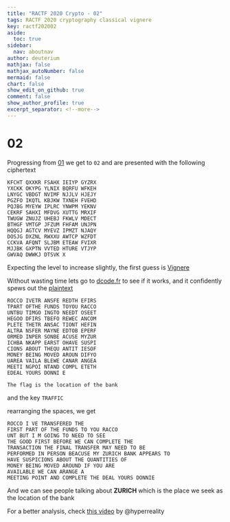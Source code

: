 ```yaml
---
title: "RACTF 2020 Crypto - 02"
tags: RACTF 2020 cryptography classical vignere 
key: ractf202002
aside:
  toc: true
sidebar:
  nav: aboutnav
author: deuterium
mathjax: false
mathjax_autoNumber: false
mermaid: false
chart: false
show_edit_on_github: true
comment: false
show_author_profile: true
excerpt_separator: <!--more-->
---
```

 
# 02

Progressing from [01](https://github.com/deut-erium/WriteUps/tree/master/ractf/crypto/01) we get to `02` and are presented with the following ciphertext

```
KFCHT QXXKR FSAHX IEIYP GYZRX
YXCKK OKYPG YLNIX BQRFU WFKEH
LNYGC VBDGT NVIMF NJJLV HJEJY
PGZFO IKQTL KBJKW TXNEH FVEHD
PQJBG MYEYW IPLRC YNWPM YEKNV
CEKRF SAHXI MFDVG XUTTG MRXIF
TWUGW ZNUJZ UHEBJ FKWLV MDECT
BTHGF VMTGP JFZUM FHFAM UNJPN
HQQGJ AGTCV MYEVZ IPMZT NJAQY
DOSJG DXZNL RWXXU AWTCP WZFDT
CCKVA AFQNT SLJBM ETEAW FVIXR
MJJBK GXPTN VVTED HTURE VTJYP
GWVAQ DWWKJ DTSVK X
```

Expecting the level to increase slightly, the first guess is [Vignere](https://en.wikipedia.org/wiki/Vigen%C3%A8re_cipher)

Without wasting time lets go to [dcode.fr](https://www.dcode.fr/vigenere-cipher) to see if it works, and it confidently spews out the [plaintext](decrypted.txt)
```
ROCCO IVETR ANSFE REDTH EFIRS
TPART OFTHE FUNDS TOYOU RACCO
UNTBU TIMGO INGTO NEEDT OSEET
HEGOO DFIRS TBEFO REWEC ANCOM
PLETE THETR ANSAC TIONT HEFIN
ALTRA NSFER MAYNE EDTOB EPERF
ORMED INPER SONBE ACUSE MYZUR
ICHBA NKAPP EARST OHAVE SUSPI
CIONS ABOUT THEQU ANTIT IESOF
MONEY BEING MOVED AROUN DIFYO
UAREA VAILA BLEWE CANAR ANGEA
MEETI NGPOI NTAND COMPL ETETH
EDEAL YOURS DONNI E

The flag is the location of the bank
```
and the key `TRAFFIC`

rearranging the spaces, we get
```
ROCCO I VE TRANSFERED THE
FIRST PART OF THE FUNDS TO YOU RACCO
UNT BUT I M GOING TO NEED TO SEE
THE GOOD FIRST BEFORE WE CAN COMPLETE THE
TRANSACTION THE FINAL TRANSFER MAY NEED TO BE
PERFORMED IN PERSON BEACUSE MY ZURICH BANK APPEARS TO
HAVE SUSPICIONS ABOUT THE QUANTITIES OF
MONEY BEING MOVED AROUND IF YOU ARE
AVAILABLE WE CAN ARANGE A
MEETING POINT AND COMPLETE THE DEAL YOURS DONNIE
```
And we can see people talking about **ZURICH** which is the place we seek as the location of the bank

For a better analysis, check [this video](https://www.youtube.com/watch?v=9Q5Q1Nn5Vss) by @hyperreality
